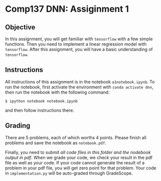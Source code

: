 # Comp137 DNN: Assiginment 1 

## Objective 
In this assignment, you will get familiar with `tensorflow` with a few simple functions. Then you need to implement a linear regression model with `tensorflow`. After this assignment, you will have a basic understanding of `tensorflow`. 

## Instructions 
All instructions of this assignment is in the notebook `a1notebook.ipynb`. To run the notebook, first activate the environment with `conda activate dnn`, then run the notebook  with the following command:

`$ ipython notebook notebook.ipynb`

and then follow instructions there. 

## Grading

There are 5 problems, each of which worths 4 points. Please finish all problems and save the notebook as `notebook.pdf`. 

Finally, you need to submit *all code files in this folder and the nodebook output in pdf*. When we grade your code, we check your result in the pdf
file as well as your code. If your code cannot generate the result of a problem in your pdf file, you will get zero point for that problem. Your code in `implementation.py` will be auto-graded through GradeScope. 


